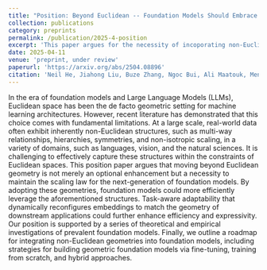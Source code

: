 ```yaml
---
title: "Position: Beyond Euclidean -- Foundation Models Should Embrace Non-Euclidean Geometries"
collection: publications
category: preprints
permalink: /publication/2025-4-position
excerpt: 'This paper argues for the necessity of incoporating non-Euclidean geometry into foundation models design, with arguments grounded in both theoretics and pratical considerations'
date: 2025-04-11
venue: 'preprint, under review'
paperurl: 'https://arxiv.org/abs/2504.08896'
citation: 'Neil He, Jiahong Liu, Buze Zhang, Ngoc Bui, Ali Maatouk, Menglin Yang, Irwin King, Melanie Weber, and Rex Ying. &quot;Position: Beyond Euclidean -- Foundation Models Should Embrace Non-Euclidean Geometries.&quot; <i>arXiv preprint</i>. 2025.'
---
```


In the era of foundation models and Large Language Models (LLMs), Euclidean space has been the de facto geometric setting for machine learning architectures. However, recent literature has demonstrated that this choice comes with fundamental limitations. At a large scale, real-world data often exhibit inherently non-Euclidean structures, such as multi-way relationships, hierarchies, symmetries, and non-isotropic scaling, in a variety of domains, such as languages, vision, and the natural sciences. It is challenging to effectively capture these structures within the constraints of Euclidean spaces. This position paper argues that moving beyond Euclidean geometry is not merely an optional enhancement but a necessity to maintain the scaling law for the next-generation of foundation models. By adopting these geometries, foundation models could more efficiently leverage the aforementioned structures. Task-aware adaptability that dynamically reconfigures embeddings to match the geometry of downstream applications could further enhance efficiency and expressivity. Our position is supported by a series of theoretical and empirical investigations of prevalent foundation models. Finally, we outline a roadmap for integrating non-Euclidean geometries into foundation models, including strategies for building geometric foundation models via fine-tuning, training from scratch, and hybrid approaches.

